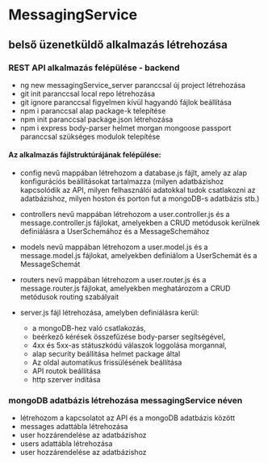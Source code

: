 # MessagingService

## belső üzenetküldő alkalmazás létrehozása

### REST API alkalmazás felépülése - backend

* ng new messagingService_server paranccsal új project létrehozása
* git init paranccsal local repo létrehozása
* git ignore paranccsal figyelmen kívül hagyandó fájlok beállítása
* npm i paranccsal alap package-k telepítése
* npm init paranccsal package.json létrehozása
* npm i express body-parser helmet morgan mongoose passport paranccsal szükséges modulok telepítése

#### Az alkalmazás fájlstruktúrájának felépülése:

* config nevű mappában létrehozom a database.js fájlt, amely az alap konfigurációs beállításokat tartalmazza
(milyen adatbázishoz kapcsolódik az API, milyen felhasználói adatokkal tudok csatlakozni az adatbázishoz, milyen hoston és porton fut a mongoDB-s adatbázis stb.)

* controllers nevű mappában létrehozom a user.controller.js és a message.controller.js fájlokat, amelyekben a CRUD metódusok kerülnek definiálásra a UserSchemához és a MessageSchemához

* models nevű mappában létrehozom a user.model.js és a message.model.js fájlokat, amelyekben definiálom a UserSchemát és a MessageSchemát

* routers nevű mappában létrehozom a user.router.js és a message.router.js fájlokat, amelyekben meghatározom a CRUD metódusok routing szabályait

* server.js fájl létrehozása, amelyben definiálásra kerül: 
    * a mongoDB-hez való csatlakozás, 
    * beérkező kérések összefűzése body-parser segítségével,
    * 4xx és 5xx-as státuszkódú válaszok loggolása morgannal,
    * alap security beállítása helmet package által
    * Az oldal automatikus frissülésének beállítása
    * API routok beállítása
    * http szerver indítása


### mongoDB adatbázis létrehozása messagingService néven

* létrehozom a kapcsolatot az API és a mongoDB adatbázis között
* messages adattábla létrehozása
* user hozzárendelése az adatbázishoz
* users adattábla létrehozása
* user hozzárendelése az adatbázishoz